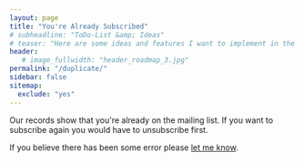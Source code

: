 ```yaml
---
layout: page
title: "You're Already Subscribed"
# subheadline: "ToDo-List &amp; Ideas"
# teaser: "Here are some ideas and features I want to implement in the future."
header:
   # image_fullwidth: "header_roadmap_3.jpg"
permalink: "/duplicate/"
sidebar: false
sitemap:
  exclude: "yes"
---
```

Our records show that you're already on the mailing list. If you want to subscribe again you would have to unsubscribe first.

If you believe there has been some error please <a href="http://sydiproject.com/contact/">let me know</a>.

